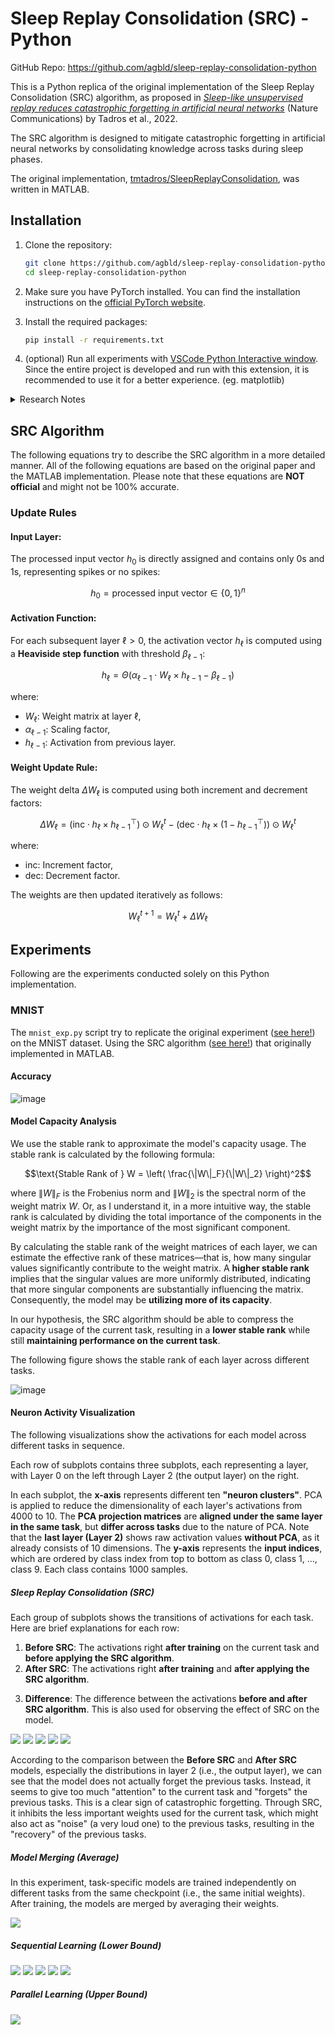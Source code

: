 # Sleep Replay Consolidation (SRC) - Python

GitHub Repo: https://github.com/agbld/sleep-replay-consolidation-python

This is a Python replica of the original implementation of the Sleep Replay Consolidation (SRC) algorithm, as proposed in [*Sleep-like unsupervised replay reduces catastrophic forgetting in artificial neural networks*](https://doi.org/10.1038/s41467-022-34938-7) (Nature Communications) by Tadros et al., 2022.

The SRC algorithm is designed to mitigate catastrophic forgetting in artificial neural networks by consolidating knowledge across tasks during sleep phases.

The original implementation, [tmtadros/SleepReplayConsolidation](https://github.com/tmtadros/SleepReplayConsolidation.git), was written in MATLAB.

## Installation

1. Clone the repository:
    ```bash
    git clone https://github.com/agbld/sleep-replay-consolidation-python.git
    cd sleep-replay-consolidation-python
    ```

2. Make sure you have PyTorch installed. You can find the installation instructions on the [official PyTorch website](https://pytorch.org/get-started/locally/).

3. Install the required packages:
    ```bash
    pip install -r requirements.txt
    ```

4. (optional) Run all experiments with [VSCode Python Interactive window](https://code.visualstudio.com/docs/python/jupyter-support-py). Since the entire project is developed and run with this extension, it is recommended to use it for a better experience. (eg. matplotlib)

<details>
  <summary>Research Notes</summary>

#### TODO
- [ ] Figure out the formula for `alpha` and `beta` in the SRC algorithm.
  - [ ] See the *Sleep Replay Consolidation (SRC) algorithm* section under the *Methods* section in the paper.
  - [ ] Also see [*Fast-classifying, high-accuracy spiking deep networks through weight and threshold balancing*](https://ieeexplore.ieee.org/document/7280696) (IJCNN 2015) for the exact scaling algorithm.
- [x] Implement *model merging* approach and compare it with SRC.
- [ ] Extract the PCA component importance and use it to calculate the model capacity "usage" of each task. Observe how SRC reallocates model capacity during incremental learning.
- [ ] Solve the bias problem.
  - [ ] Currently, the bias is **disabled** in both the official and this Python implementation. However, the paper mentions that the bias is **scaled** during the sleep phase, which means the algorithm should be able to handle the bias as well.
  - [ ] Figure out the current bias scaling algorithm.
  - [ ] If it indeed only does the scaling and won't modify biases during the sleep phase, then the following problems might occur:
    * In a neural network (NN), there are two major types of parameters: weights and biases. Each of them plays a crucial role while learning. The optimizer used in the training phase will try its best to adjust both weights and biases to fit the current task.
    * According to observations, so far, SRC does the "recall" or "memory recovery" by **selectively adjusting the weights**. SRC seeks to find the best compromised weights across all tasks. However, the **bias distribution may shift across tasks** as well.
    * If the target tasks are somehow **"bias-sensitive"**, then SRC might **suffer from the "outdated" bias**, resulting in catastrophic forgetting again.

#### Questions
1. What decides whether we enable the bias in NN? eg. Phi-3.5 and Gemma 2 **disabled** bias but BERT-base was **enabled**.

</details>

## SRC Algorithm

The following equations try to describe the SRC algorithm in a more detailed manner. All of the following equations are based on the original paper and the MATLAB implementation. Please note that these equations are **NOT official** and might not be 100% accurate.

### Update Rules

#### Input Layer:
The processed input vector $h_0$ is directly assigned and contains only 0s and 1s, representing spikes or no spikes:

$$h_0 = \text{processed input vector} \in \{0, 1\}^n$$

#### Activation Function:
For each subsequent layer $\ell > 0$, the activation vector $h_{\ell}$ is computed using a **Heaviside step function** with threshold $\beta_{\ell-1}$:

$$h_{\ell} = \Theta\left(\alpha_{\ell-1} \cdot W_{\ell} \times h_{\ell-1} - \beta_{\ell-1}\right)$$
  
where:
- $W_{\ell}$: Weight matrix at layer $\ell$,
- $\alpha_{\ell-1}$: Scaling factor,
- $h_{\ell-1}$: Activation from previous layer.

#### Weight Update Rule:
The weight delta $\Delta W_{\ell}$ is computed using both increment and decrement factors:

$$\Delta W_{\ell} = \left( \text{inc} \cdot h_{\ell} \times h_{\ell-1}^{\top} \right) \odot W_{\ell}^{t} - \left( \text{dec} \cdot h_{\ell} \times \left(1 - h_{\ell-1}^{\top}\right) \right) \odot W_{\ell}^{t}$$
  
where:
- $\text{inc}$: Increment factor,
- $\text{dec}$: Decrement factor.

The weights are then updated iteratively as follows:

$$W_{\ell}^{t+1} = W_{\ell}^{t} + \Delta W_{\ell}$$

## Experiments

Following are the experiments conducted solely on this Python implementation.

### MNIST

The `mnist_exp.py` script try to replicate the original experiment ([see here!](https://github.com/tmtadros/SleepReplayConsolidation/blob/main/MNIST/run_class_task_summary.m)) on the MNIST dataset. Using the SRC algorithm ([see here!](https://github.com/tmtadros/SleepReplayConsolidation/blob/main/sleep/sleepnn_old.m)) that originally implemented in MATLAB.

#### Accuracy

![image](./results.png)

#### Model Capacity Analysis

We use the stable rank to approximate the model's capacity usage. The stable rank is calculated by the following formula:

$$\text{Stable Rank of } W = \left( \frac{\|W\|_F}{\|W\|_2} \right)^2$$

where $\|W\|_F$ is the Frobenius norm and $\|W\|_2$ is the spectral norm of the weight matrix $W$. Or, as I understand it, in a more intuitive way, the stable rank is calculated by dividing the total importance of the components in the weight matrix by the importance of the most significant component.

By calculating the stable rank of the weight matrices of each layer, we can estimate the effective rank of these matrices—that is, how many singular values significantly contribute to the weight matrix. A **higher stable rank** implies that the singular values are more uniformly distributed, indicating that more singular components are substantially influencing the matrix. Consequently, the model may be **utilizing more of its capacity**.

In our hypothesis, the SRC algorithm should be able to compress the capacity usage of the current task, resulting in a **lower stable rank** while still **maintaining performance on the current task**.

The following figure shows the stable rank of each layer across different tasks.

![image](./png/src-before-after-stable-rank.jpg)

#### Neuron Activity Visualization

The following visualizations show the activations for each model across different tasks in sequence.

Each row of subplots contains three subplots, each representing a layer, with Layer 0 on the left through Layer 2 (the output layer) on the right.

In each subplot, the **x-axis** represents different ten **"neuron clusters"**. PCA is applied to reduce the dimensionality of each layer's activations from 4000 to 10. The **PCA projection matrices** are **aligned under the same layer in the same task**, but **differ across tasks** due to the nature of PCA. Note that the **last layer (Layer 2)** shows raw activation values **without PCA**, as it already consists of 10 dimensions. The **y-axis** represents the **input indices**, which are ordered by class index from top to bottom as class 0, class 1, ..., class 9. Each class contains 1000 samples.

##### Sleep Replay Consolidation (SRC)

Each group of subplots shows the transitions of activations for each task. Here are brief explanations for each row:

1. **Before SRC**: The activations right **after training** on the current task and **before applying the SRC algorithm**.
2. **After SRC**: The activations right **after training** and **after applying the SRC algorithm**.
<!-- 3. **Synthetic**: This is a custom synthetic model created to verify our hypothesis. According to the authors' claim, SRC will *"strengthen important synaptic connections and prune irrelevant ones"*. This effect is very similar to a popular research topic in machine learning known as ***network pruning***. By using this simple synthetic model, we can get a glimpse of what SRC actually does. The synthetic model is created by the following process:
   1. Take a snapshot of the weight of model **before training** on the current task, denoted as $W_{\text{before}}$.
   2. Train the model on the current task. Then take another snapshot of the weight, denoted as $W_{\text{after}}$.
   3. Apply the SRC algorithm to the model and get the new weight, denoted as $W_{\text{SRC}}$.
   4. Calculate the difference between $W_{\text{after}}$ and $W_{\text{SRC}}$, denoted as $\Delta W_{\text{SRC}}$.

      $$\Delta W_{\text{SRC}} = W_{\text{SRC}} - W_{\text{after}}$$

   5. Finally, the weight of the synthetic model is calculated as follows:

      $$W_{\text{synthetic}} = W_{\text{before}} + \Delta W_{\text{SRC}}$$

      We then use the $W_{\text{synthetic}}$ initialized the synthetic model. -->
3. **Difference**: The difference between the activations **before and after SRC algorithm**. This is also used for observing the effect of SRC on the model.

![](./png/layer_activations_task_0_before_after_src.png)
![](./png/layer_activations_task_1_before_after_src.png)
![](./png/layer_activations_task_2_before_after_src.png)
![](./png/layer_activations_task_3_before_after_src.png)
![](./png/layer_activations_task_4_before_after_src.png)

According to the comparison between the **Before SRC** and **After SRC** models, especially the distributions in layer 2 (i.e., the output layer), we can see that the model does not actually forget the previous tasks. Instead, it seems to give too much "attention" to the current task and "forgets" the previous tasks. This is a clear sign of catastrophic forgetting. Through SRC, it inhibits the less important weights used for the current task, which might also act as "noise" (a very loud one) to the previous tasks, resulting in the "recovery" of the previous tasks.

<!-- Additionally, by observing the **synthetic model**, we can see that the output distributions are **very similar to those of the After SRC model** for the last task, but the **neurons related to the current task are noticeably less active**. For instance, when comparing the synthetic model from task 4 with the After SRC model from task 3, we can see that the two rightmost neurons, i.e., the 8th and 9th neurons, in the synthetic model are dimmer than those in the After SRC model. -->

##### Model Merging (Average)

In this experiment, task-specific models are trained independently on different tasks from the same checkpoint (i.e., the same initial weights). After training, the models are merged by averaging their weights.

![](./png/layer_activations_merging.png)

##### Sequential Learning (Lower Bound)

![](./png/layer_activations_task_0_sequential.png)
![](./png/layer_activations_task_1_sequential.png)
![](./png/layer_activations_task_2_sequential.png)
![](./png/layer_activations_task_3_sequential.png)
![](./png/layer_activations_task_4_sequential.png)

##### Parallel Learning (Upper Bound)

![](./png/layer_activations_parallel.png)

<!-- ### Ideas
* Instead of using a **fixed amount** for increasing or decreasing, a slight **"step-back"** to the previous model state (before SRC) might be better. (?)
    * According to the dynamics of visualized activations, the SRC algorithm **does not** seem to actually "recover" lost memories. 
    * Instead, it **selectively "cancels" the model's ability** on the current task and makes the model **"less focused" on the current task**. 
    * SRC causes the model to be **less confident** in everything, especially newly learned tasks. -->
